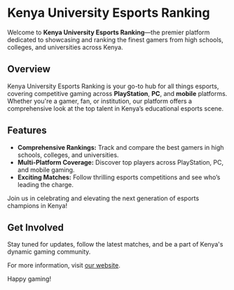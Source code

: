 # Kenya University Esports Ranking

Welcome to **Kenya University Esports Ranking**—the premier platform dedicated to showcasing and ranking the finest gamers from high schools, colleges, and universities across Kenya.

## Overview

Kenya University Esports Ranking is your go-to hub for all things esports, covering competitive gaming across **PlayStation**, **PC**, and **mobile** platforms. Whether you're a gamer, fan, or institution, our platform offers a comprehensive look at the top talent in Kenya’s educational esports scene.

## Features

- **Comprehensive Rankings:** Track and compare the best gamers in high schools, colleges, and universities.
- **Multi-Platform Coverage:** Discover top players across PlayStation, PC, and mobile gaming.
- **Exciting Matches:** Follow thrilling esports competitions and see who’s leading the charge.

Join us in celebrating and elevating the next generation of esports champions in Kenya!

## Get Involved

Stay tuned for updates, follow the latest matches, and be a part of Kenya's dynamic gaming community.

For more information, visit [our website](#).

Happy gaming!
